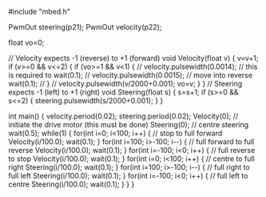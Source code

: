 #include "mbed.h"
 
PwmOut steering(p21);
PwmOut velocity(p22);
 
float vo=0;
 
// Velocity expects -1 (reverse) to +1 (forward)
void Velocity(float v) {
    v=v+1;
    if (v>=0 && v<=2) {
        if (vo>=1 && v<1) {                 //
            velocity.pulsewidth(0.0014);    // this is required to
            wait(0.1);                      //
            velocity.pulsewidth(0.0015);    // move into reverse
            wait(0.1);                      //
        }                                   //
        velocity.pulsewidth(v/2000+0.001);
        vo=v;
    }
}
// Steering expects -1 (left) to +1 (right)
void Steering(float s) {
    s=s+1;
    if (s>=0 && s<=2) {
        steering.pulsewidth(s/2000+0.001);
    }
}
 
int main() { 
    velocity.period(0.02);
    steering.period(0.02);
    Velocity(0); // initiate the drive motor (this must be done)
    Steering(0); // centre steering 
    wait(0.5);
    while(1) {
        for(int i=0; i<100; i++) {          // stop to full forward
            Velocity(i/100.0);
            wait(0.1);
        }
        for(int i=100; i>-100; i--) {       // full forward to full reverse
            Velocity(i/100.0);
            wait(0.1);
        }
        for(int i=-100; i<0; i++) {         // full reverse to stop
            Velocity(i/100.0);
            wait(0.1);
        }
        for(int i=0; i<100; i++) {          // centre to full right
            Steering(i/100.0);
            wait(0.1);
        }
        for(int i=100; i>-100; i--) {       // full right to full left
            Steering(i/100.0);
            wait(0.1);
        }
        for(int i=-100; i<0; i++) {         // full left to centre
            Steering(i/100.0);
            wait(0.1);
        }
    }
}
 
   
